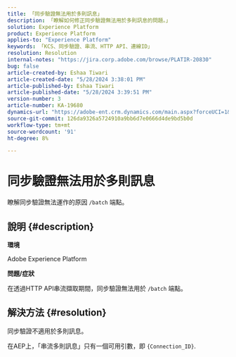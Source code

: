 ```yaml
---
title: 「同步驗證無法用於多則訊息」
description: 「瞭解如何修正同步驗證無法用於多則訊息的問題。」
solution: Experience Platform
product: Experience Platform
applies-to: "Experience Platform"
keywords: 「KCS、同步驗證、串流、HTTP API、連線ID」
resolution: Resolution
internal-notes: "https://jira.corp.adobe.com/browse/PLATIR-20830"
bug: false
article-created-by: Eshaa Tiwari
article-created-date: "5/28/2024 3:38:01 PM"
article-published-by: Eshaa Tiwari
article-published-date: "5/28/2024 3:39:51 PM"
version-number: 3
article-number: KA-19680
dynamics-url: "https://adobe-ent.crm.dynamics.com/main.aspx?forceUCI=1&pagetype=entityrecord&etn=knowledgearticle&id=7d764741-081d-ef11-840b-6045bd026dc7"
source-git-commit: 126da9326a5724910a9bb6d7e0666d4de9bd5b0d
workflow-type: tm+mt
source-wordcount: '91'
ht-degree: 8%

---
```


# 同步驗證無法用於多則訊息


瞭解同步驗證無法運作的原因 `/batch` 端點。

## 說明 {#description}


<b>環境</b>

Adobe Experience Platform

<b>問題/症狀</b>

在透過HTTP API串流擷取期間，同步驗證無法用於 `/batch` 端點。


## 解決方法 {#resolution}


同步驗證不適用於多則訊息。

在AEP上，「串流多則訊息」只有一個可用引數，即 `{Connection_ID}`.
